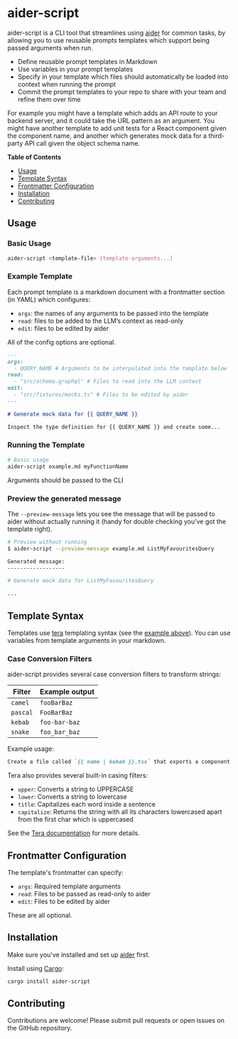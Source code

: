 # aider-script

aider-script is a CLI tool that streamlines using [aider][] for common tasks, by allowing you to use reusable prompts templates which support being passed arguments when run.

- Define reusable prompt templates in Markdown
- Use variables in your prompt templates
- Specify in your template which files should automatically be loaded into context when running the prompt
- Commit the prompt templates to your repo to share with your team and refine them over time

For example you might have a template which adds an API route to your backend server, and it could take the URL pattern as an argument. You might have another template to add unit tests for a React component given the component name, and another which generates mock data for a third-party API call given the object schema name.

**Table of Contents**

- [Usage](#usage)
- [Template Syntax](#template-syntax)
- [Frontmatter Configuration](#frontmatter-configuration)
- [Installation](#installation)
- [Contributing](#contributing)

## Usage

### Basic Usage

```bash
aider-script <template-file> [template-arguments...]
```

### Example Template

Each prompt template is a markdown document with a frontmatter section (in YAML) which configures:

- `args`: the names of any arguments to be passed into the template
- `read`: files to be added to the LLM’s context as read-only
- `edit`: files to be edited by aider

All of the config options are optional.

```markdown
---
args:
  - QUERY_NAME # Arguments to be interpolated into the template below
read:
  - "src/schema.graphql" # Files to read into the LLM context
edit:
  - "src/fixtures/mocks.ts" # Files to be edited by aider
---

# Generate mock data for {{ QUERY_NAME }}

Inspect the type definition for {{ QUERY_NAME }} and create some...
```

### Running the Template

```bash
# Basic usage
aider-script example.md myFunctionName
```

Arguments should be passed to the CLI

### Preview the generated message

The `--preview-message` lets you see the message that will be passed to aider without actually running it (handy for double checking you’ve got the template right).

```bash
# Preview without running
$ aider-script --preview-message example.md ListMyFavouritesQuery

Generated message:
------------------

# Generate mock data for ListMyFavouritesQuery

...
```

## Template Syntax

Templates use [tera][] templating syntax (see the [example above](#example-template)). You can use variables from template arguments in your markdown.

### Case Conversion Filters

aider-script provides several case conversion filters to transform strings:

| Filter   | Example output |
| -------- | -------------- |
| `camel`  | `fooBarBaz`    |
| `pascal` | `FooBarBaz`    |
| `kebab`  | `foo-bar-baz`  |
| `snake`  | `foo_bar_baz`  |

Example usage:

```markdown
Create a file called `{{ name | kebab }}.tsx` that exports a component called `{{ name | pascal }}`.
```

Tera also provides several built-in casing filters:

- `upper`: Converts a string to UPPERCASE
- `lower`: Converts a string to lowercase
- `title`: Capitalizes each word inside a sentence
- `capitalize`: Returns the string with all its characters lowercased apart from the first char which is uppercased

See the [Tera documentation](https://keats.github.io/tera/docs/#built-ins) for more details.

## Frontmatter Configuration

The template's frontmatter can specify:

- `args`: Required template arguments
- `read`: Files to be passed as read-only to aider
- `edit`: Files to be edited by aider

These are all optional.

## Installation

Make sure you've installed and set up [aider][] first.

Install using [Cargo][cargo-install]:

```bash
cargo install aider-script
```

## Contributing

Contributions are welcome! Please submit pull requests or open issues on the GitHub repository.

[aider]: https://github.com/Aider-AI/aider
[tera]: https://keats.github.io/tera/
[cargo-install]: https://doc.rust-lang.org/cargo/getting-started/installation.html

